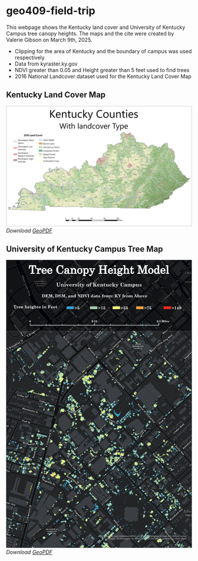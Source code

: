 # geo409-field-trip

This webpage shows the Kentucky land cover and University of Kentucky Campus tree canopy heights. The maps and the cite were created by Valerie Gibson on March 9th, 2025. 

* Clipping for the area of Kentucky and the boundary of campus was used respectively 
* Data from kyraster.ky.gov
* NDVI greater than 0.05 and Height greater than 5 feet used to find trees
* 2016 National Landcover dataset used for the Kentucky Land Cover Map


## Kentucky Land Cover Map

![Kentucky Land Cover Map](Kentucky-Landcover.jpg)
*Download [GeoPDF](Kentucky-Landcover.pdf)*


## University of Kentucky Campus Tree Map

![Tree Canopy Map](Tree-Model2.jpg)
*Download [GeoPDF](Tree-Model2.pdf)*



